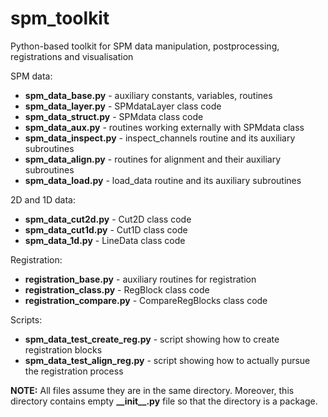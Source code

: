 # spm_toolkit
Python-based toolkit for SPM data manipulation, postprocessing, registrations and visualisation

SPM data:
* **spm_data_base.py** - auxiliary constants, variables, routines
* **spm_data_layer.py** - SPMdataLayer class code
* **spm_data_struct.py** - SPMdata class code
* **spm_data_aux.py** - routines working externally with SPMdata class
* **spm_data_inspect.py** - inspect_channels routine and its auxiliary subroutines
* **spm_data_align.py** - routines for alignment and their auxiliary subroutines
* **spm_data_load.py** - load_data routine and its auxiliary subroutines

2D and 1D data:
* **spm_data_cut2d.py** - Cut2D class code
* **spm_data_cut1d.py** - Cut1D class code
* **spm_data_1d.py** - LineData class code

Registration:
* **registration_base.py** - auxiliary routines for registration
* **registration_class.py** - RegBlock class code
* **registration_compare.py** - CompareRegBlocks class code

Scripts:
* **spm_data_test_create_reg.py** - script showing how to create registration blocks
* **spm_data_test_align_reg.py** - script showing how to actually pursue the registration process

**NOTE:** All files assume they are in the same directory. Moreover, this directory contains empty **\_\_init\_\_.py** file so that the directory is a package.
